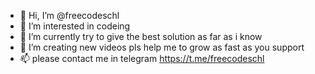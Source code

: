 - 👋 Hi, I’m @freecodeschl
- 👀 I’m interested in codeing
- 🌱 I’m currently try to give the best solution as far as i know
- 💞️ I’m creating new videos pls help me to grow as fast as you support
- 📫 please contact me in telegram  https://t.me/freecodeschl

<!---
freecodeschl/freecodeschl is a ✨ special ✨ repository because its `README.md` (this file) appears on your GitHub profile.
You can click the Preview link to take a look at your changes.
--->
